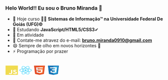 ### Helo World!! Eu sou o Bruno Miranda 👋


- 🔭 Hoje curso 🐱‍👤 **Sistemas de Informação™ na Universidade Federal De Goiás (UFG)©**
- 🔆 Estudando **JavaScript/HTML5/CSS3**✔
- 🔱 Em atividade
- 💬 Contate-me atravez do e-mail: **bruno.miranda0910@gmail.com**
- 😄 Sempre de olho em novos horizontes 👀
- ⚡ Programação por prazer


<div style="display: inline_block"><br>
  <img align="center" alt="Rafa-Js" height="30" width="40" src="https://raw.githubusercontent.com/devicons/devicon/master/icons/javascript/javascript-plain.svg">
  <img align="center" alt="Rafa-React" height="30" width="40" src="https://raw.githubusercontent.com/devicons/devicon/master/icons/react/react-original.svg">
  <img align="center" alt="Rafa-HTML" height="30" width="40" src="https://raw.githubusercontent.com/devicons/devicon/master/icons/html5/html5-original.svg">
  <img align="center" alt="Rafa-CSS" height="30" width="40" src="https://raw.githubusercontent.com/devicons/devicon/master/icons/css3/css3-original.svg">
</div>
